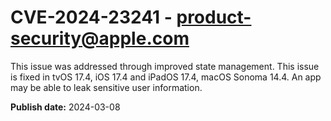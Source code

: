 # CVE-2024-23241 - product-security@apple.com

This issue was addressed through improved state management. This issue is fixed in tvOS 17.4, iOS 17.4 and iPadOS 17.4, macOS Sonoma 14.4. An app may be able to leak sensitive user information.

**Publish date:** 2024-03-08
